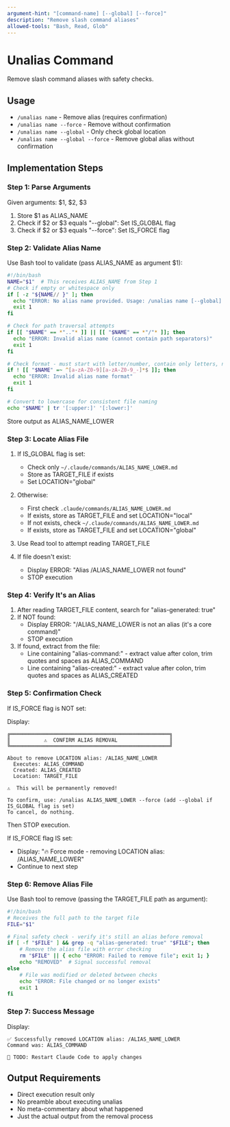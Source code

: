 ```yaml
---
argument-hint: "[command-name] [--global] [--force]"
description: "Remove slash command aliases"
allowed-tools: "Bash, Read, Glob"
---
```


# Unalias Command

Remove slash command aliases with safety checks.

## Usage
- `/unalias name` - Remove alias (requires confirmation)
- `/unalias name --force` - Remove without confirmation
- `/unalias name --global` - Only check global location
- `/unalias name --global --force` - Remove global alias without confirmation

## Implementation Steps

### Step 1: Parse Arguments

Given arguments: $1, $2, $3

1. Store $1 as ALIAS_NAME
2. Check if $2 or $3 equals "--global": Set IS_GLOBAL flag
3. Check if $2 or $3 equals "--force": Set IS_FORCE flag

### Step 2: Validate Alias Name

Use Bash tool to validate (pass ALIAS_NAME as argument $1):
```bash
#!/bin/bash
NAME="$1"  # This receives ALIAS_NAME from Step 1
# Check if empty or whitespace only
if [ -z "${NAME// }" ]; then
  echo "ERROR: No alias name provided. Usage: /unalias name [--global] [--force]"
  exit 1
fi

# Check for path traversal attempts
if [[ "$NAME" == *".."* ]] || [[ "$NAME" == *"/"* ]]; then
  echo "ERROR: Invalid alias name (cannot contain path separators)"
  exit 1
fi

# Check format - must start with letter/number, contain only letters, numbers, dash, underscore
if ! [[ "$NAME" =~ ^[a-zA-Z0-9][a-zA-Z0-9_-]*$ ]]; then
  echo "ERROR: Invalid alias name format"
  exit 1
fi

# Convert to lowercase for consistent file naming
echo "$NAME" | tr '[:upper:]' '[:lower:]'
```

Store output as ALIAS_NAME_LOWER

### Step 3: Locate Alias File

1. If IS_GLOBAL flag is set:
   - Check only `~/.claude/commands/ALIAS_NAME_LOWER.md`
   - Store as TARGET_FILE if exists
   - Set LOCATION="global"

2. Otherwise:
   - First check `.claude/commands/ALIAS_NAME_LOWER.md`
   - If exists, store as TARGET_FILE and set LOCATION="local"
   - If not exists, check `~/.claude/commands/ALIAS_NAME_LOWER.md`
   - If exists, store as TARGET_FILE and set LOCATION="global"

3. Use Read tool to attempt reading TARGET_FILE
4. If file doesn't exist:
   - Display ERROR: "Alias /ALIAS_NAME_LOWER not found"
   - STOP execution

### Step 4: Verify It's an Alias

1. After reading TARGET_FILE content, search for "alias-generated: true"
2. If NOT found:
   - Display ERROR: "/ALIAS_NAME_LOWER is not an alias (it's a core command)"
   - STOP execution
3. If found, extract from the file:
   - Line containing "alias-command:" - extract value after colon, trim quotes and spaces as ALIAS_COMMAND
   - Line containing "alias-created:" - extract value after colon, trim quotes and spaces as ALIAS_CREATED

### Step 5: Confirmation Check

If IS_FORCE flag is NOT set:

Display:
```
╔════════════════════════════════════════════════════╗
║           ⚠️  CONFIRM ALIAS REMOVAL                 ║
╚════════════════════════════════════════════════════╝

About to remove LOCATION alias: /ALIAS_NAME_LOWER
  Executes: ALIAS_COMMAND
  Created: ALIAS_CREATED
  Location: TARGET_FILE

⚠️  This will be permanently removed!

To confirm, use: /unalias ALIAS_NAME_LOWER --force (add --global if IS_GLOBAL flag is set)
To cancel, do nothing.
```

Then STOP execution.

If IS_FORCE flag IS set:
- Display: "🔥 Force mode - removing LOCATION alias: /ALIAS_NAME_LOWER"
- Continue to next step

### Step 6: Remove Alias File

Use Bash tool to remove (passing the TARGET_FILE path as argument):
```bash
#!/bin/bash
# Receives the full path to the target file
FILE="$1"

# Final safety check - verify it's still an alias before removal
if [ -f "$FILE" ] && grep -q "alias-generated: true" "$FILE"; then
    # Remove the alias file with error checking
    rm "$FILE" || { echo "ERROR: Failed to remove file"; exit 1; }
    echo "REMOVED"  # Signal successful removal
else
    # File was modified or deleted between checks
    echo "ERROR: File changed or no longer exists"
    exit 1
fi
```

### Step 7: Success Message

Display:
```
✅ Successfully removed LOCATION alias: /ALIAS_NAME_LOWER
Command was: ALIAS_COMMAND

📝 TODO: Restart Claude Code to apply changes
```

## Output Requirements
- Direct execution result only
- No preamble about executing unalias
- No meta-commentary about what happened  
- Just the actual output from the removal process